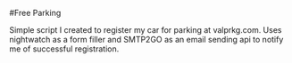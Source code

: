 #Free Parking

Simple script I created to register my car for parking at valprkg.com. Uses nightwatch as a form filler and SMTP2GO as an email sending api to notify me of successful registration.
